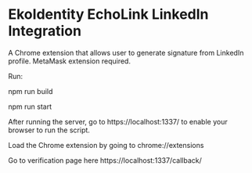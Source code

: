 # EkoIdentity EchoLink LinkedIn Integration
A Chrome extension that allows user to generate signature from LinkedIn profile. MetaMask extension required.  

Run:

npm run build

npm run start

After running the server, go to https://localhost:1337/ to enable your browser to run the script.

Load the Chrome extension by going to chrome://extensions

Go to verification page here https://localhost:1337/callback/

